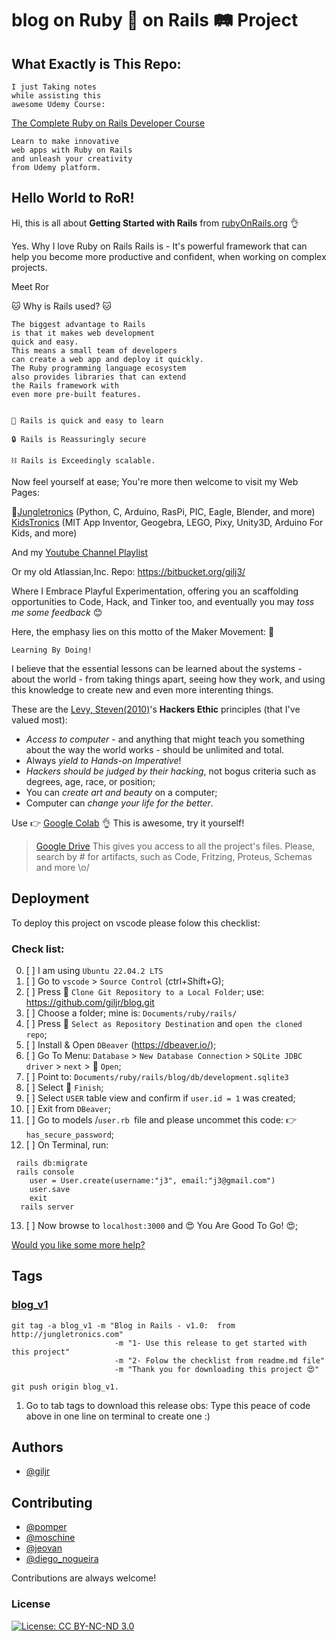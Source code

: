 
# blog  on Ruby 💎️ on Rails 🛤️ Project  

## What Exactly is This Repo:
```
I just Taking notes 
while assisting this 
awesome Udemy Course:

```
[The Complete Ruby on Rails Developer Course](https://www.udemy.com/course/the-complete-ruby-on-rails-developer-course/)

```
Learn to make innovative 
web apps with Ruby on Rails
and unleash your creativity
from Udemy platform.
```

## Hello World to RoR!

Hi, this is all about **Getting Started with Rails** 
from [rubyOnRails.org](https://guides.rubyonrails.org/index.html) 👌

Yes. Why I love Ruby on Rails Rails is - It's powerful framework
that can help you become more productive and confident, when working 
on complex projects.

Meet Ror

🐱‍ Why is Rails used? 🐱‍
```
The biggest advantage to Rails
is that it makes web development
quick and easy. 
This means a small team of developers
can create a web app and deploy it quickly. 
The Ruby programming language ecosystem
also provides libraries that can extend 
the Rails framework with 
even more pre-built features.


🥰️ Rails is quick and easy to learn 

🔒 Rails is Reassuringly secure

⛓ Rails is Exceedingly scalable.

```
Now feel yourself at ease; 
You're more then welcome to visit my Web Pages: 

 🧐[Jungletronics](https://medium.com/jungletronics) 
 (Python, C, Arduino, RasPi, PIC, Eagle, Blender,  and more) 
 [KidsTronics](https://medium.com/kidstronics) 
 (MIT App Inventor, Geogebra, LEGO, Pixy, Unity3D, Arduino For Kids, and more)
 
And my [Youtube Channel Playlist](https://www.youtube.com/playlist?list=PLK3PeNcUzb8TwZuXZJgREj5nDbQxRLW_a)

Or my old Atlassian,Inc. Repo: https://bitbucket.org/gilj3/
 
Where I Embrace Playful Experimentation, 
offering you an scaffolding opportunities to Code, Hack, 
and Tinker too, and eventually you may *toss me some feedback* :blush:

Here, the emphasy lies on this motto of the Maker Movement: :art:
```
Learning By Doing!
``` 

I believe that the essential lessons 
can be learned about the systems - about the world - 
from taking things apart, seeing how they work, 
and using this knowledge to create 
new and even more interenting things.

These are the [Levy, Steven(2010)](https://www.amazon.com/Hackers-Computer-Revolution-Steven-Levy/dp/1449388396)'s 
**Hackers Ethic** principles (that I've valued most):
* *Access to computer* - and anything that might teach you something about the way the world works - should be unlimited and total.
* Always *yield to Hands-on Imperative*!
* *Hackers should be judged by their hacking*, not bogus criteria such as degrees, age, race, or position;
* You can *create art and beauty* on a computer;
* Computer can *change your life for the better*.

Use 👉 [Google Colab](https://colab.research.google.com/notebooks/welcome.ipynb?hl=en_US) 👌 This is awesome, try it yourself!

>[Google Drive](https://drive.google.com/open?id=0B8iMbc-iQqlULW1HZXFiNnBEZUE) 
>This gives you access to all the project's files. 
>Please, search by # for artifacts, such as Code, Fritzing, Proteus, Schemas and more \o/

## Deployment

To deploy this project on vscode please folow this checklist:

### Check list:
0. [ ]  I am using `Ubuntu 22.04.2 LTS`  
1. [ ]  Go to `vscode` > `Source Control` (ctrl+Shift+G);     
2. [ ]  Press 🔘️ `Clone Git Repository to a Local Folder`; use:
        https://github.com/giljr/blog.git
3. [ ]  Choose a folder; mine is: `Documents/ruby/rails/`
4. [ ]  Press 🔘️ `Select as Repository Destination` and `open the cloned repo`;
5. [ ]  Install & Open `DBeaver` (https://dbeaver.io/);
6. [ ]  Go To Menu: `Database` > `New Database Connection` > `SQLite JDBC driver` > `next` > 🔘️ `Open`;
7. [ ]  Point to: `Documents/ruby/rails/blog/db/development.sqlite3`
8. [ ]  Select 🔘️  `Finish`;
9. [ ]  Select `USER` table view and confirm if `user.id = 1` was created;
10. [ ]  Exit from `DBeaver`;
11. [ ]  Go to models /`user.rb `file and please uncommet this code: 👉️ `has_secure_password`;
12. [ ]  On Terminal, run:
```
 rails db:migrate
 rails console
    user = User.create(username:"j3", email:"j3@gmail.com")
    user.save
    exit
  rails server
```
13. [ ]  Now browse to `localhost:3000` and 😍️ You Are Good To Go! 😍️;



[Would you like some more help?]()

## Tags
### [blog_v1](/../../tags/)
```
git tag -a blog_v1 -m "Blog in Rails - v1.0:  from http://jungletronics.com" 
                       -m "1- Use this release to get started with this project" 
                       -m "2- Folow the checklist from readme.md file" 
                       -m "Thank you for downloading this project 😍️"                       
 
git push origin blog_v1.
```
1. Go to tab tags to download this release
obs: Type this peace of code above in one line on terminal to create one :)

## Authors
- [@giljr](https://www.github.com/giljr)


## Contributing

- [@pomper](https://www.github.com/pomper)
- [@moschine](https://www.linkedin.com/in/luiz-felipe-batista-moschini-4938a0211/)
- [@jeovan](https://www.linkedin.com/in/jeovan-farias-6283b8145/)
- [@diego_nogueira](https://www.linkedin.com/in/diego-sousa-nogueira/)

Contributions are always welcome!

### License

[![License: CC BY-NC-ND 3.0](https://img.shields.io/badge/License-CC%20BY--NC--ND%203.0-lightgrey.svg)](https://creativecommons.org/licenses/by-nc-nd/3.0/)
